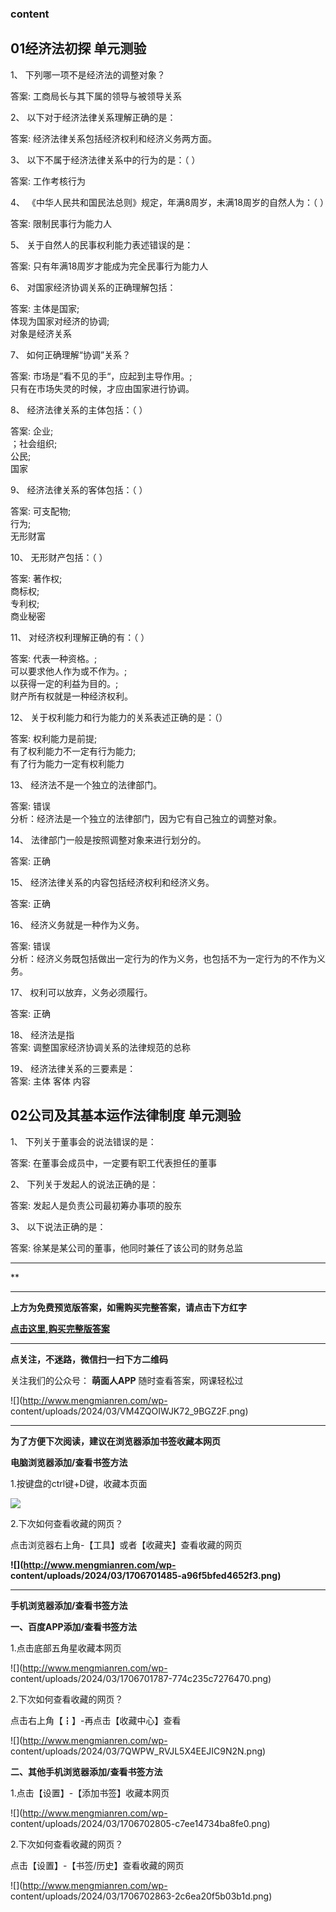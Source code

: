 ### content

## 01经济法初探 单元测验

1、 下列哪一项不是经济法的调整对象？

答案: 工商局长与其下属的领导与被领导关系  

2、 以下对于经济法律关系理解正确的是：

答案: 经济法律关系包括经济权利和经济义务两方面。

3、 以下不属于经济法律关系中的行为的是：（ ）

答案: 工作考核行为

4、 《中华人民共和国民法总则》规定，年满8周岁，未满18周岁的自然人为：（ ）

答案: 限制民事行为能力人

5、 关于自然人的民事权利能力表述错误的是：

答案: 只有年满18周岁才能成为完全民事行为能力人

6、 对国家经济协调关系的正确理解包括：

答案: 主体是国家;  
体现为国家对经济的协调;  
对象是经济关系

7、 如何正确理解“协调”关系？

答案: 市场是”看不见的手“，应起到主导作用。;  
只有在市场失灵的时候，才应由国家进行协调。

8、 经济法律关系的主体包括：（ ）

答案: 企业;  
；社会组织;  
公民;  
国家

9、 经济法律关系的客体包括：（ ）

答案: 可支配物;  
行为;  
无形财富

10、 无形财产包括：（ ）

答案: 著作权;  
商标权;  
专利权;  
商业秘密

11、 对经济权利理解正确的有：（ ）

答案: 代表一种资格。;  
可以要求他人作为或不作为。;  
以获得一定的利益为目的。;  
财产所有权就是一种经济权利。

12、 关于权利能力和行为能力的关系表述正确的是：（）

答案: 权利能力是前提;  
有了权利能力不一定有行为能力;  
有了行为能力一定有权利能力

13、 经济法不是一个独立的法律部门。

答案: 错误  
分析：经济法是一个独立的法律部门，因为它有自己独立的调整对象。

14、 法律部门一般是按照调整对象来进行划分的。

答案: 正确

15、 经济法律关系的内容包括经济权利和经济义务。

答案: 正确

16、 经济义务就是一种作为义务。

答案: 错误  
分析：经济义务既包括做出一定行为的作为义务，也包括不为一定行为的不作为义务。

17、 权利可以放弃，义务必须履行。

答案: 正确

18、 经济法是指  
答案: 调整国家经济协调关系的法律规范的总称

19、 经济法律关系的三要素是：  
答案: 主体 客体 内容

##  

## 02公司及其基本运作法律制度 单元测验

1、 下列关于董事会的说法错误的是：

答案: 在董事会成员中，一定要有职工代表担任的董事

2、 下列关于发起人的说法正确的是：

答案: 发起人是负责公司最初筹办事项的股东

3、 以下说法正确的是：

答案: 徐某是某公司的董事，他同时兼任了该公司的财务总监

* * *

**

* * *

**上方为免费预览版答案，如需购买完整答案，请点击下方红字**

[**点击这里,购买完整版答案**](http://mooc.mengmianren.com/mooc/63084.html)

* * *

**点关注，不迷路，微信扫一扫下方二维码**

关注我们的公众号： **萌面人APP** 随时查看答案，网课轻松过

![](http://www.mengmianren.com/wp-
content/uploads/2024/03/VM4ZQOIWJK72_9BGZ2F.png)

* * *

**为了方便下次阅读，建议在浏览器添加书签收藏本网页**

**电脑浏览器添加/查看书签方法**

1.按键盘的ctrl键+D键，收藏本页面

![](http://www.mengmianren.com/wp-content/uploads/2024/03/AF9T_JKKHAJN.png)

2.下次如何查看收藏的网页？

点击浏览器右上角-【工具】或者【收藏夹】查看收藏的网页

**![](http://www.mengmianren.com/wp-
content/uploads/2024/03/1706701485-a96f5bfed4652f3.png)**

* * *

**手机浏览器添加/查看书签方法**

**一、百度APP添加/查看书签方法**

1.点击底部五角星收藏本网页

![](http://www.mengmianren.com/wp-
content/uploads/2024/03/1706701787-774c235c7276470.png)

2.下次如何查看收藏的网页？

点击右上角【┇】-再点击【收藏中心】查看

![](http://www.mengmianren.com/wp-
content/uploads/2024/03/7QWPW_RVJL5X4EEJIC9N2N.png)

**二、其他手机浏览器添加/查看书签方法**

1.点击【设置】-【添加书签】收藏本网页

![](http://www.mengmianren.com/wp-
content/uploads/2024/03/1706702805-c7ee14734ba8fe0.png)

2.下次如何查看收藏的网页？

点击【设置】-【书签/历史】查看收藏的网页

![](http://www.mengmianren.com/wp-
content/uploads/2024/03/1706702863-2c6ea20f5b03b1d.png)

